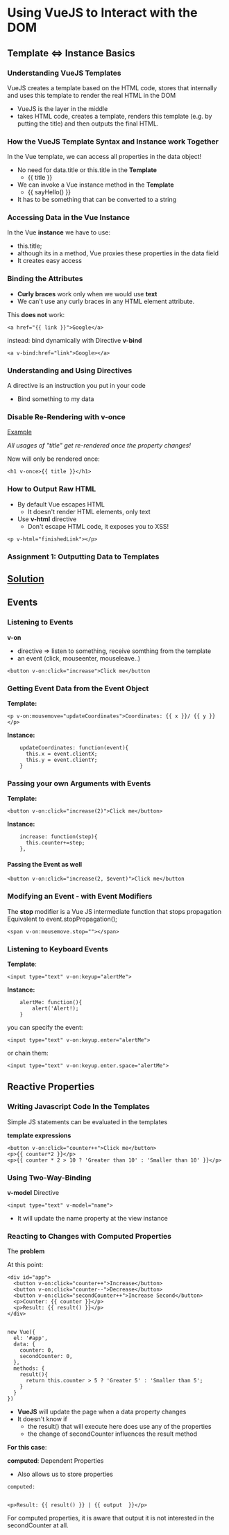 # Using VueJS to Interact with the DOM

## Template <=> Instance Basics

### Understanding VueJS Templates
VueJS creates a template based on the HTML code, stores that internally and uses this template to render the real HTML in the DOM

* VueJS is the layer in the middle
* takes HTML code, creates a template, renders this template (e.g. by putting the title) and then outputs the final HTML.

### How the VueJS Template Syntax and Instance work Together
In the Vue template, we can access all properties in the data object!

* No need for data.title or this.title in the **Template**
	* {{ title }}
* We can invoke a Vue instance method in the **Template** 
	* {{ sayHello() }}
* It has to be something that can be converted to a string

### Accessing Data in the Vue Instance
In the Vue **instance** we have to use:

* this.title; 
* although its in a method, Vue proxies these properties in the data field
* It creates easy access

### Binding the Attributes
* **Curly braces** work only when we would use **text**
* We can't use any curly braces in any HTML element attribute.


This **does not** work:
```
<a href="{{ link }}">Google</a> 
```
instead: bind dynamically with Directive **v-bind**
```
<a v-bind:href="link">Google></a>
```

### Understanding and Using Directives
A directive is an instruction you put in your code

* Bind something to my data

### Disable Re-Rendering with v-once
[Example](https://codepen.io/ioanmeri/pen/qBBNrVG)

_All usages of "title" get re-rendered once the property changes!_

Now will only be rendered once: 
```
<h1 v-once>{{ title }}</h1>
```

### How to Output Raw HTML
* By default Vue escapes HTML
	* It doesn't render HTML elements, only text
* Use **v-html** directive
	* Don't escape HTML code, it exposes you to XSS!
```
<p v-html="finishedLink"></p>
```

### Assignment 1: Outputting Data to Templates

[Solution](https://codepen.io/ioanmeri/pen/poobeBZ)
---------------------------------------

## Events

### Listening to Events
**v-on** 

* directive => listen to something, receive somthing from the template
* an event (click, mouseenter, mouseleave..)

```
<button v-on:click="increase">Click me</button
```

### Getting Event Data from the Event Object
**Template:**

```
<p v-on:mousemove="updateCoordinates">Coordinates: {{ x }}/ {{ y }}</p>
```

**Instance:**

```
    updateCoordinates: function(event){
      this.x = event.clientX;
      this.y = event.clientY;
    }
```

### Passing your own Arguments with Events

**Template:**

```
<button v-on:click="increase(2)">Click me</button>
```

**Instance:**

```
    increase: function(step){
      this.counter+=step;
    },
```
#### Passing the Event as well
```
<button v-on:click="increase(2, $event)">Click me</button
```

### Modifying an Event - with Event Modifiers
The **stop** modifier is a Vue JS intermediate function that stops propagation
Equivalent to event.stopPropagation();
```
<span v-on:mousemove.stop=""></span>
```

### Listening to Keyboard Events
**Template**:

```
<input type="text" v-on:keyup="alertMe">
```

**Instance:**

```
	alertMe: function(){
		alert('Alert!);	
	}
```
you can specify the event: 
```
<input type="text" v-on:keyup.enter="alertMe">
```
or chain them: 
```
<input type="text" v-on:keyup.enter.space="alertMe">
```

## Reactive Properties

### Writing Javascript Code In the Templates
Simple JS statements can be evaluated in the templates

**template expressions**
```
<button v-on:click="counter++">Click me</button>
<p>{{ counter*2 }}</p>
<p>{{ counter * 2 > 10 ? 'Greater than 10' : 'Smaller than 10' }}</p>
```

### Using Two-Way-Binding
**v-model** Directive
```
<input type="text" v-model="name">
```
* It will update the name property at the view instance

### Reacting to Changes with Computed Properties
The **problem**

At this point:
```
<div id="app">
  <button v-on:click="counter++">Increase</button>
  <button v-on:click="counter--">Decrease</button>
  <button v-on:click="secondCounter++">Increase Second</button>
  <p>Counter: {{ counter }}</p>
  <p>Result: {{ result() }}</p>
</div>


new Vue({
  el: '#app',
  data: {
    counter: 0,
    secondCounter: 0,
  },
  methods: {
    result(){
      return this.counter > 5 ? 'Greater 5' : 'Smaller than 5';
    }
  }
})
```
* **VueJS** will update the page when a data property changes
* It doesn't know if 
	* the result() that will execute here does use any of the properties
	* the change of secondCounter influences the result method


**For this case**:

**computed**: Dependent Properties

* Also allows us to store properties

```
computed: 


<p>Result: {{ result() }} | {{ output  }}</p>
```

For computed properties, it is aware that output it is not interested in the secondCounter at all.